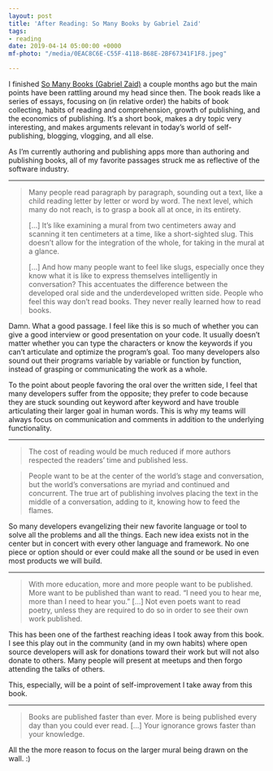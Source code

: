```yaml
---
layout: post
title: 'After Reading: So Many Books by Gabriel Zaid'
tags:
- reading
date: 2019-04-14 05:00:00 +0000
mf-photo: "/media/0EAC8C6E-C55F-4118-B68E-2BF67341F1F8.jpeg"

---
```

I finished [So Many Books (Gabriel Zaid)](https://www.pauldrybooks.com/products/so-many-books) a couple months ago but the main points have been rattling around my head since then. The book reads like a series of essays, focusing on (in relative order) the habits of book collecting, habits of reading and comprehension, growth of publishing, and the economics of publishing. It’s a short book, makes a dry topic very interesting, and makes arguments relevant in today’s world of self-publishing, blogging, vlogging, and all else.

As I’m currently authoring and publishing apps more than authoring and publishing books, all of my favorite passages struck me as reflective of the software industry.

---

> Many people read paragraph by paragraph, sounding out a text, like a child reading letter by letter or word by word. The next level, which many do not reach, is to grasp a book all at once, in its entirety.
>
> \[...\] It’s like examining a mural from two centimeters away and scanning it ten centimeters at a time, like a short-sighted slug. This doesn’t allow for the integration of the whole, for taking in the mural at a glance.
>
> \[...\] And how many people want to feel like slugs, especially once they know what it is like to express themselves intelligently in conversation? This accentuates the difference between the developed oral side and the underdeveloped written side. People who feel this way don’t read books. They never really learned how to read books.

Damn. What a good passage. I feel like this is so much of whether you can give a good interview or good presentation on your code. It usually doesn’t matter whether you can type the characters or know the keywords if you can’t articulate and optimize the program’s goal. Too many developers also sound out their programs variable by variable or function by function, instead of grasping or communicating the work as a whole.

To the point about people favoring the oral over the written side, I feel that many developers suffer from the opposite; they prefer to code because they are stuck sounding out keyword after keyword and have trouble articulating their larger goal in human words. This is why my teams will always focus on communication and comments in addition to the underlying functionality.

---

> The cost of reading would be much reduced if more authors respected the readers’ time and published less.

> People want to be at the center of the world’s stage and conversation, but the world’s conversations are myriad and continued and concurrent. The true art of publishing involves placing the text in the middle of a conversation, adding to it, knowing how to feed the flames.

So many developers evangelizing their new favorite language or tool to solve all the problems and all the things. Each new idea exists not in the center but in concert with every other language and framework. No one piece or option should or ever could make all the sound or be used in even most products we will build.

---

> With more education, more and more people want to be published. More want to be published than want to read. “I need you to hear me, more than I need to hear you.” \[...\] Not even poets want to read poetry, unless they are required to do so in order to see their own work published.

This has been one of the farthest reaching ideas I took away from this book. I see this play out in the community (and in my own habits) where open source developers will ask for donations toward their work but will not also donate to others. Many people will present at meetups and then forgo attending the talks of others.

This, especially, will be a point of self-improvement I take away from this book.

---

> Books are published faster than ever. More is being published every day than you could ever read. \[...\] Your ignorance grows faster than your knowledge.

All the the more reason to focus on the larger mural being drawn on the wall. :)
